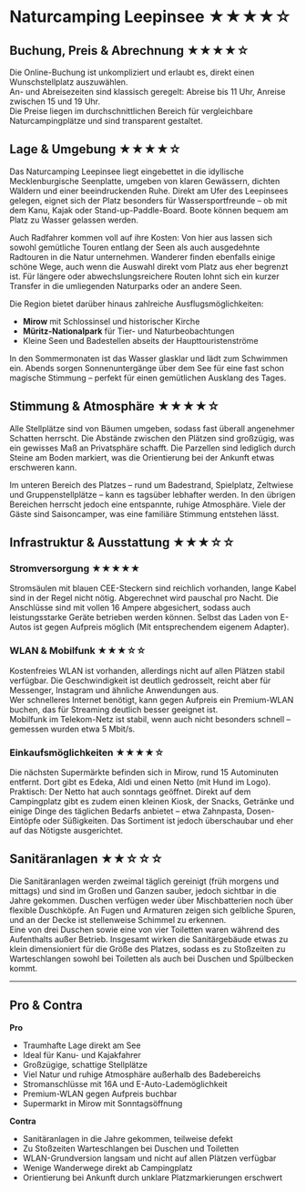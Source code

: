 # Naturcamping Leepinsee ★★★★☆

## Buchung, Preis & Abrechnung ★★★★☆
Die Online-Buchung ist unkompliziert und erlaubt es, direkt einen Wunschstellplatz auszuwählen.  
An- und Abreisezeiten sind klassisch geregelt: Abreise bis 11 Uhr, Anreise zwischen 15 und 19 Uhr.  
Die Preise liegen im durchschnittlichen Bereich für vergleichbare Naturcampingplätze und sind transparent gestaltet.

## Lage & Umgebung ★★★★☆
Das Naturcamping Leepinsee liegt eingebettet in die idyllische Mecklenburgische Seenplatte, umgeben von klaren Gewässern, dichten Wäldern und einer beeindruckenden Ruhe. Direkt am Ufer des Leepinsees gelegen, eignet sich der Platz besonders für Wassersportfreunde – ob mit dem Kanu, Kajak oder Stand-up-Paddle-Board. Boote können bequem am Platz zu Wasser gelassen werden.  

Auch Radfahrer kommen voll auf ihre Kosten: Von hier aus lassen sich sowohl gemütliche Touren entlang der Seen als auch ausgedehnte Radtouren in die Natur unternehmen. Wanderer finden ebenfalls einige schöne Wege, auch wenn die Auswahl direkt vom Platz aus eher begrenzt ist. Für längere oder abwechslungsreichere Routen lohnt sich ein kurzer Transfer in die umliegenden Naturparks oder an andere Seen.  

Die Region bietet darüber hinaus zahlreiche Ausflugsmöglichkeiten:  
- **Mirow** mit Schlossinsel und historischer Kirche  
- **Müritz-Nationalpark** für Tier- und Naturbeobachtungen  
- Kleine Seen und Badestellen abseits der Haupttouristenströme  

In den Sommermonaten ist das Wasser glasklar und lädt zum Schwimmen ein. Abends sorgen Sonnenuntergänge über dem See für eine fast schon magische Stimmung – perfekt für einen gemütlichen Ausklang des Tages.

## Stimmung & Atmosphäre ★★★★☆
Alle Stellplätze sind von Bäumen umgeben, sodass fast überall angenehmer Schatten herrscht. Die Abstände zwischen den Plätzen sind großzügig, was ein gewisses Maß an Privatsphäre schafft. Die Parzellen sind lediglich durch Steine am Boden markiert, was die Orientierung bei der Ankunft etwas erschweren kann.  

Im unteren Bereich des Platzes – rund um Badestrand, Spielplatz, Zeltwiese und Gruppenstellplätze – kann es tagsüber lebhafter werden. In den übrigen Bereichen herrscht jedoch eine entspannte, ruhige Atmosphäre. Viele der Gäste sind Saisoncamper, was eine familiäre Stimmung entstehen lässt.

## Infrastruktur & Ausstattung ★★★☆☆

### Stromversorgung ★★★★★
Stromsäulen mit blauen CEE-Steckern sind reichlich vorhanden, lange Kabel sind in der Regel nicht nötig. Abgerechnet wird pauschal pro Nacht. Die Anschlüsse sind mit vollen 16 Ampere abgesichert, sodass auch leistungsstarke Geräte betrieben werden können. Selbst das Laden von E-Autos ist gegen Aufpreis möglich (Mit entsprechendem eigenem Adapter).

### WLAN & Mobilfunk ★★★☆☆
Kostenfreies WLAN ist vorhanden, allerdings nicht auf allen Plätzen stabil verfügbar. Die Geschwindigkeit ist deutlich gedrosselt, reicht aber für Messenger, Instagram und ähnliche Anwendungen aus.  
Wer schnelleres Internet benötigt, kann gegen Aufpreis ein Premium-WLAN buchen, das für Streaming deutlich besser geeignet ist.  
Mobilfunk im Telekom-Netz ist stabil, wenn auch nicht besonders schnell – gemessen wurden etwa 5 Mbit/s.

### Einkaufsmöglichkeiten ★★★★☆
Die nächsten Supermärkte befinden sich in Mirow, rund 15 Autominuten entfernt. Dort gibt es Edeka, Aldi und einen Netto (mit Hund im Logo). Praktisch: Der Netto hat auch sonntags geöffnet.
Direkt auf dem Campingplatz gibt es zudem einen kleinen Kiosk, der Snacks, Getränke und einige Dinge des täglichen Bedarfs anbietet – etwa Zahnpasta, Dosen-Eintöpfe oder Süßigkeiten. Das Sortiment ist jedoch überschaubar und eher auf das Nötigste ausgerichtet.

## Sanitäranlagen ★★☆☆☆
Die Sanitäranlagen werden zweimal täglich gereinigt (früh morgens und mittags) und sind im Großen und Ganzen sauber, jedoch sichtbar in die Jahre gekommen. Duschen verfügen weder über Mischbatterien noch über flexible Duschköpfe. An Fugen und Armaturen zeigen sich gelbliche Spuren, und an der Decke ist stellenweise Schimmel zu erkennen.  
Eine von drei Duschen sowie eine von vier Toiletten waren während des Aufenthalts außer Betrieb. Insgesamt wirken die Sanitärgebäude etwas zu klein dimensioniert für die Größe des Platzes, sodass es zu Stoßzeiten zu Warteschlangen sowohl bei Toiletten als auch bei Duschen und Spülbecken kommt.

---

## Pro & Contra

**Pro**  
- Traumhafte Lage direkt am See  
- Ideal für Kanu- und Kajakfahrer  
- Großzügige, schattige Stellplätze  
- Viel Natur und ruhige Atmosphäre außerhalb des Badebereichs  
- Stromanschlüsse mit 16A und E-Auto-Lademöglichkeit  
- Premium-WLAN gegen Aufpreis buchbar  
- Supermarkt in Mirow mit Sonntagsöffnung  

**Contra**  
- Sanitäranlagen in die Jahre gekommen, teilweise defekt  
- Zu Stoßzeiten Warteschlangen bei Duschen und Toiletten  
- WLAN-Grundversion langsam und nicht auf allen Plätzen verfügbar  
- Wenige Wanderwege direkt ab Campingplatz  
- Orientierung bei Ankunft durch unklare Platzmarkierungen erschwert
